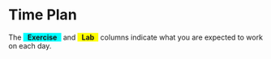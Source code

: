 # Time Plan
The <span style="background-color: aqua; display: inline-block; padding: 0 8px; font-weight: bold;">Exercise</span> and <span style="background-color: yellow; display: inline-block; padding: 0 8px; font-weight: bold;">Lab</span> columns indicate what you are expected to work on each day. 

<TimePlan
	:startDate='new Date(2020, 9, 19)'
	:columns='[
		{key: "t", name: "Lecture", color: "orange"},
		{key: "e", name: "Exercise", color: "aqua"},
		{key: "l", name: "Lab", color: "yellow"},
		{key: "g", name: "Lab session", color: "pink"},
		{key: "i", name: "Important", color: "red"},
	]'
	:rows='[
		// 1
		{e: "Exercise 0"},
		{e: "Exercise 0", t: "Introduction"},
		{e: "Exercise 0", g: "L1"},
		{e: "Exercise 1", g: "L2"},
		{e: "Exercise 1", t: "Tutorial 1"},
		{},
		{},
		// 2
		{l: "Lab 1"},
		{l: "Lab 1", t: "Repetition"},
		{l: "Lab 1"},
		{e: "Exercise 2", g: "L1, L2"},
		{e: "Exercise 2", t: "Tutorial 2"},
		{},
		{},
		// 3
		{l: "Lab 2"},
		{l: "Lab 2", t: "Repetition"},
		{l: "Lab 2", g: "L1"},
		{e: "Exercise 3", g: "L2"},
		{e: "Exercise 3", t: "Tutorial 3"},
		{},
		{},
		// 4
		{l: "Lab 3"},
		{l: "Lab 3", t: "Repetition"},
		{l: "Lab 3"},
		{e: "Exercise 4", g: "L1, L2", i: "Registration Exam Open"},
		{e: "Exercise 4", t: "Tutorial 4"},
		{},
		{},
		// 5
		{l: "Lab 4"},
		{l: "Lab 4", t: "Repetition"},
		{l: "Lab 4", g: "L1"},
		{e: "Exercise 5", g: "L2"},
		{e: "Exercise 5", t: "Tutorial 5"},
		{},
		{},
		// 6
		{l: "Lab 5"},
		{l: "Lab 5", t: "Repetition"},
		{l: "Lab 5"},
		{e: "Exercise 6", g: "L1, L2"},
		{e: "Exercise 6", t: "Tutorial 6"},
		{},
		{},
		// 7
		{l: "Lab 6"},
		{l: "Lab 6"},
		{l: "Lab 6"},
		{l: "Lab 6", g: "L1, L2", i: "Registration Exam Closes"},
		{l: "Lab 6", t: "Sample exam"},
		{},
		{},
		// 8
		{},
		{},
		{},
		{},
		{},
		{},
		{i: "Written Exam"},
	]'
/>
